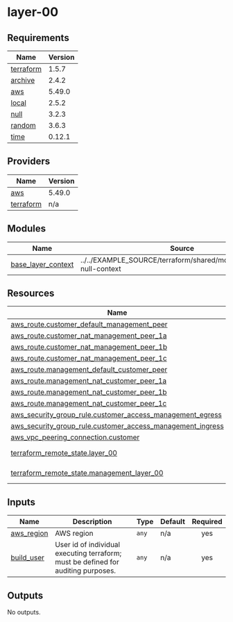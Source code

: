 # layer-00

<!-- BEGINNING OF PRE-COMMIT-TERRAFORM DOCS HOOK -->
## Requirements

| Name | Version |
|------|---------|
| <a name="requirement_terraform"></a> [terraform](#requirement\_terraform) | 1.5.7 |
| <a name="requirement_archive"></a> [archive](#requirement\_archive) | 2.4.2 |
| <a name="requirement_aws"></a> [aws](#requirement\_aws) | 5.49.0 |
| <a name="requirement_local"></a> [local](#requirement\_local) | 2.5.2 |
| <a name="requirement_null"></a> [null](#requirement\_null) | 3.2.3 |
| <a name="requirement_random"></a> [random](#requirement\_random) | 3.6.3 |
| <a name="requirement_time"></a> [time](#requirement\_time) | 0.12.1 |

## Providers

| Name | Version |
|------|---------|
| <a name="provider_aws"></a> [aws](#provider\_aws) | 5.49.0 |
| <a name="provider_terraform"></a> [terraform](#provider\_terraform) | n/a |

## Modules

| Name | Source | Version |
|------|--------|---------|
| <a name="module_base_layer_context"></a> [base\_layer\_context](#module\_base\_layer\_context) | ../../EXAMPLE_SOURCE/terraform/shared/modules/terraform-null-context | n/a |

## Resources

| Name | Type |
|------|------|
| [aws_route.customer_default_management_peer](https://registry.terraform.io/providers/hashicorp/aws/5.49.0/docs/resources/route) | resource |
| [aws_route.customer_nat_management_peer_1a](https://registry.terraform.io/providers/hashicorp/aws/5.49.0/docs/resources/route) | resource |
| [aws_route.customer_nat_management_peer_1b](https://registry.terraform.io/providers/hashicorp/aws/5.49.0/docs/resources/route) | resource |
| [aws_route.customer_nat_management_peer_1c](https://registry.terraform.io/providers/hashicorp/aws/5.49.0/docs/resources/route) | resource |
| [aws_route.management_default_customer_peer](https://registry.terraform.io/providers/hashicorp/aws/5.49.0/docs/resources/route) | resource |
| [aws_route.management_nat_customer_peer_1a](https://registry.terraform.io/providers/hashicorp/aws/5.49.0/docs/resources/route) | resource |
| [aws_route.management_nat_customer_peer_1b](https://registry.terraform.io/providers/hashicorp/aws/5.49.0/docs/resources/route) | resource |
| [aws_route.management_nat_customer_peer_1c](https://registry.terraform.io/providers/hashicorp/aws/5.49.0/docs/resources/route) | resource |
| [aws_security_group_rule.customer_access_management_egress](https://registry.terraform.io/providers/hashicorp/aws/5.49.0/docs/resources/security_group_rule) | resource |
| [aws_security_group_rule.customer_access_management_ingress](https://registry.terraform.io/providers/hashicorp/aws/5.49.0/docs/resources/security_group_rule) | resource |
| [aws_vpc_peering_connection.customer](https://registry.terraform.io/providers/hashicorp/aws/5.49.0/docs/resources/vpc_peering_connection) | resource |
| [terraform_remote_state.layer_00](https://registry.terraform.io/providers/hashicorp/terraform/latest/docs/data-sources/remote_state) | data source |
| [terraform_remote_state.management_layer_00](https://registry.terraform.io/providers/hashicorp/terraform/latest/docs/data-sources/remote_state) | data source |

## Inputs

| Name | Description | Type | Default | Required |
|------|-------------|------|---------|:--------:|
| <a name="input_aws_region"></a> [aws\_region](#input\_aws\_region) | AWS region | `any` | n/a | yes |
| <a name="input_build_user"></a> [build\_user](#input\_build\_user) | User id of individual executing terraform; must be defined for auditing purposes. | `any` | n/a | yes |

## Outputs

No outputs.
<!-- END OF PRE-COMMIT-TERRAFORM DOCS HOOK -->
